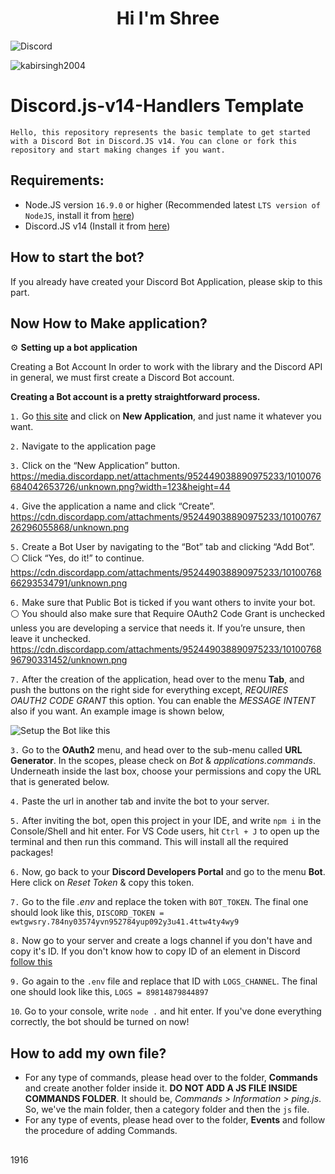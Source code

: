 <h1 align="center">Hi I'm Shree</h1>

<img align="center" src="https://discord.c99.nl/widget/theme-1/606099560854585365.png" alt="Discord"/> 
<p align="left"> <img src="https://komarev.com/ghpvc/?username=sh3ee&label=Profile%20views&color=0e75b6&style=flat" alt="kabirsingh2004" /> </p>

# Discord.js-v14-Handlers Template

`Hello, this repository represents the basic template to get started with a Discord Bot in Discord.JS v14. You can clone or fork this repository and start making changes if you want.`

## Requirements:
* Node.JS version ```16.9.0``` or higher (Recommended latest ```LTS version of NodeJS```, install it from [here](https://nodejs.org/en/))
* Discord.JS v14 (Install it from [here](https://www.npmjs.com/package/discord.js/v/14.0.3))

## How to start the bot?
If you already have created your Discord Bot Application, please skip to this part.

## Now How to Make application?

⚙ **Setting up a bot application**

Creating a Bot Account
In order to work with the library and the Discord API in general, we must first create a Discord Bot account.

**Creating a Bot account is a pretty straightforward process.**

`1.` Go [this site](https://discord.com/developers/applications) and click on **New Application**, and just name it whatever you want.

`2.` Navigate to the application page

`3.` Click on the “New Application” button.
https://media.discordapp.net/attachments/952449038890975233/1010076684042653726/unknown.png?width=123&height=44

`4.` Give the application a name and click “Create”.
https://cdn.discordapp.com/attachments/952449038890975233/1010076726296055868/unknown.png

`5.` Create a Bot User by navigating to the “Bot” tab and clicking “Add Bot”.
⚪ Click “Yes, do it!” to continue.
https://cdn.discordapp.com/attachments/952449038890975233/1010076866293534791/unknown.png

`6.` Make sure that Public Bot is ticked if you want others to invite your bot.
⚪ You should also make sure that Require OAuth2 Code Grant is unchecked unless you are developing a service that needs it. 
If you’re unsure, then leave it unchecked.
https://cdn.discordapp.com/attachments/952449038890975233/1010076896790331452/unknown.png


`7.` After the creation of the application, head over to the menu **Tab**, and push the buttons on the right side for everything except, *REQUIRES OAUTH2 CODE GRANT* this option. You can enable the *MESSAGE INTENT* also if you want. An example image is shown below,

![Setup the Bot like this](https://cdn.discordapp.com/attachments/952449038890975233/1010078228196630558/unknown.png "Discord Developers Portal")

`3.` Go to the **OAuth2** menu, and head over to the sub-menu called **URL Generator**. In the scopes, please check on *Bot* & *applications.commands*. Underneath inside the last box, choose your permissions and copy the URL that is generated below.

`4.` Paste the url in another tab and invite the bot to your server.

`5.` After inviting the bot, open this project in your IDE, and write `npm i` in the Console/Shell and hit enter. For VS Code users, hit `Ctrl + J` to open up the terminal and then run this command. This will install all the required packages!

`6.` Now, go back to your **Discord Developers Portal** and go to the menu **Bot**. Here click on *Reset Token* & copy this token.

`7.` Go to the file *.env* and replace the token with `BOT_TOKEN`. The final one should look like this,
`DISCORD_TOKEN = ewtgwsry.784ny03574yvn952784yup092y3u41.4ttw4ty4wy9`

`8.` Now go to your server and create a logs channel if you don't have and copy it's ID. If you don't know how to copy ID of an element in Discord [follow this](https://support.discord.com/hc/en-us/articles/206346498-Where-can-I-find-my-User-Server-Message-ID-)

`9.` Go again to the `.env` file and replace that ID with `LOGS_CHANNEL`. The final one should look like this,
`LOGS = 89814879844897`

`10`. Go to your console, write `node .` and hit enter. If you've done everything correctly, the bot should be turned on now!

## How to add my own file?
* For any type of commands, please head over to the folder, **Commands** and create another folder inside it. **DO NOT ADD A JS FILE INSIDE COMMANDS FOLDER**. It should be, *Commands > Information > ping.js*. So, we've the main folder, then a category folder and then the `js` file.
* For any type of events, please head over to the folder, **Events** and follow the procedure of adding Commands.

##
1916
